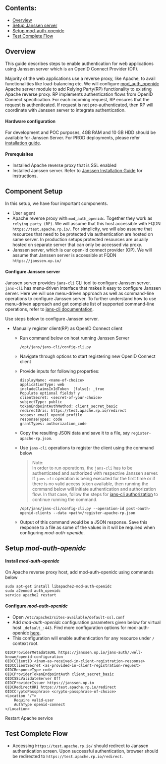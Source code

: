 ## Contents:

- [Overview](#overview)
- [Setup Janssen server](#setup-janssen-server)
- [Setup mod-auth-openidc](#setup-mod-auth-openidc)
- [Test Complete Flow](#test-complete-flow)

## Overview

This guide describes steps to enable authentication for web applications using Janssen server which is an OpenID Connect Provider (OP). 

Majority of the web applications use a reverse proxy, like Apache, to avail functionalities like load-balancing etc. We will configure  [mod_auth_openidc](https://github.com/zmartzone/mod_auth_openidc) Apache server module to add Relying Party(RP) functionality to existing Apache reverse proxy. RP implements authentication flows from OpenID Connect specification. For each incoming request, RP ensures that the request is authenticated. If request is not pre-authenticated, then RP will coordinate with Janssen server to integrate authentication.

#### Hardware configuration

For development and POC purposes, 4GB RAM and 10 GB HDD should be available for Janssen Server. For PROD deployments, please refer [installation guide](https://github.com/JanssenProject/jans/wiki#janssen-installation).
  

#### Prerequisites
- Installed Apache reverse proxy that is SSL enabled
- Installed Janssen server. Refer to [Janssen Installation Guide](https://github.com/JanssenProject/jans/wiki#janssen-installation) for instructions.

## Component Setup

In this setup, we have four important components.
- User agent
- Apache reverse proxy with `mod_auth_openidc`. Together they work as `relying party (RP)`. We will assume that this host accessible with FQDN `https://test.apache.rp.io/`. For simplicity, we will also assume that resources that need to be protected via authentication are hosted on same server. In production setups protected resources are usually hosted on separate server that can only be accessed via proxy.
- Janssen server, which is our open-id connect provider (OP). We will assume that Janssen server is accessible at FQDN `https://janssen.op.io/`

#### Configure Janssen server

Janssen server provides `jans-cli` CLI tool to configure Janssen server. `jans-cli` has menu-driven interface that makes it easy to configure Janssen server. Here we will use menu-driven approach as well as command-line operations to configure Janssen server. To further understand how to use menu-driven approach and get complete list of supported command-line operations, refer to [jans-cli documentation](../using-jans-cli#command-line-interface).

Use steps below to configure Janssen server.

- Manually register client(RP) as OpenID Connect client
  - Run command below on host running Janssen Server
  
    ```
    /opt/jans/jans-cli/config-cli.py
    ```
   
  - Navigate through options to start registering new OpenID Connect client
  - Provide inputs for following properties:
  
    ```
    displayName: <name-of-choice>
    applicationType: web
    includeClaimsInIdToken  [false]: _true
    Populate optional fields? y
    clientSecret: <secret-of-your-choice>
    subjectType: public
    tokenEndpointAuthMethod: client_secret_basic
    redirectUris: https://test.apache.rp.io/redirect
    scopes: email openid profile
    responseTypes: code
    grantTypes: authorization_code
    ```
    
   - Copy the resulting JSON data and save it to a file, say `register-apache-rp.json`.
   - Use `jans-cli` operations to register the client using the command below
   
     > Note: </br> In order to run operations, the `jans-cli` has to be authenticated and authorized with respective Janssen server. If `jans-cli` operation is being executed for the first time or if there is no valid access token available, then running the command below will initiate authentication and authorization flow. In that case, follow the steps for [jans-cli authorization](../using-jans-cli/cli-tips.md#cli-authorization) to continue running the command.
   
     ```
     /opt/jans/jans-cli/config-cli.py --operation-id post-oauth-openid-clients --data <path>/register-apache-rp.json
     ```
     
   - Output of this command would be a JSON response. Save this response to a file as some of the values in it will be required when configuring *mod-auth-openidc*.
 

## Setup *mod-auth-openidc* 

#### Install *mod-auth-openidc* 

On Apache reverse proxy host, add mod-auth-openidc using commands below
```
sudo apt-get install libapache2-mod-auth-openidc
sudo a2enmod auth_openidc
service apache2 restart
```
#### Configure *mod-auth-openidc* 
- Open `/etc/apache2/sites-available/default-ssl.conf`
- Add *mod-auth-openidc* configuration parameters given below for virtual host `_default_:443`. Find more configuration options for mod-auth-openidc [here](https://github.com/zmartzone/mod_auth_openidc/blob/master/auth_openidc.conf). 
- This configuration will enable authentication for any resource under `/` context root.

```
OIDCProviderMetadataURL https://janssen.op.io/jans-auth/.well-known/openid-configuration
OIDCClientID <inum-as-received-in-client-registration-response>
OIDCClientSecret <as-provided-in-client-registration-request>
OIDCResponseType code
OIDCProviderTokenEndpointAuth client_secret_basic
OIDCSSLValidateServer Off
OIDCProviderIssuer https://janssen.op.io
OIDCRedirectURI https://test.apache.rp.io/redirect
OIDCCryptoPassphrase <crypto-passphrase-of-choice>
<Location "/">
    Require valid-user
    AuthType openid-connect
</Location>
```

Restart Apache service


## Test Complete Flow

- Accessing `https://test.apache.rp.io/` should redirect to Janssen authentication screen. Upon successful authentication, browser should be redirected to `https://test.apache.rp.io/redirect`.
